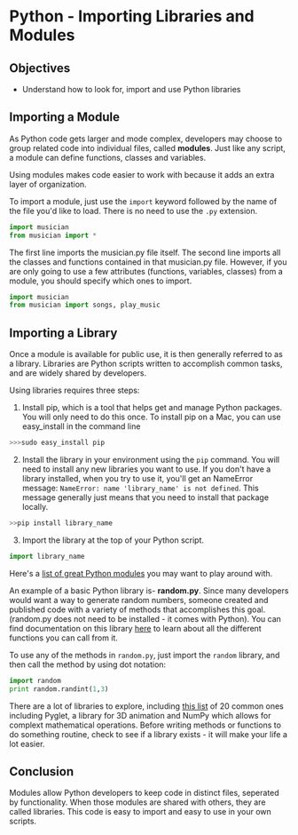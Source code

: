 # Python - Importing Libraries and Modules

## Objectives

* Understand how to look for, import and use Python libraries

## Importing a Module

As Python code gets larger and mode complex, developers may choose to group related code into individual files, called **modules**. Just like any script, a module can define functions, classes and variables.

Using modules makes code easier to work with because it adds an extra layer of organization.

To import a module, just use the `import` keyword followed by the name of the file you'd like to load. There is no need to use the `.py` extension.

```python
import musician
from musician import *
```
The first line imports the musician.py file itself. The second line imports all the classes and functions contained in that musician.py file. However, if you are only going to use a few attributes (functions, variables, classes) from a module, you should specify which ones to import.

```python
import musician
from musician import songs, play_music
```

## Importing a Library

Once a module is available for public use, it is then generally referred to as a library. Libraries are Python scripts written to accomplish common tasks, and are widely shared by developers.

Using libraries requires three steps:

1. Install pip, which is a tool that helps get and manage Python packages. You will only need to do this once. To install pip on a Mac, you can use easy_install in the command line

  ```python
  >>>sudo easy_install pip
  ```
2. Install the library in your environment using the `pip` command. You will need to install any new libraries you want to use. If you don't have a library installed, when you try to use it, you'll get an NameError message: `NameError: name 'library_name' is not defined`. This message generally just means that you need to install that package locally.

  ```python
  >>pip install library_name
  ```
3. Import the library at the top of your Python script.

  ```python
  import library_name
  ```
Here's a [list of great Python modules](http://www.catswhocode.com/blog/python-50-modules-for-all-needs) you may want to play around with.

An example of a basic Python library is- **random.py**. Since many developers would want a way to generate random numbers, someone created and published code with a variety of methods that accomplishes this goal. (random.py does not need to be installed - it comes with Python). You can find documentation on this library <a href="https://docs.python.org/2/library/random.html">here</a> to learn about all the different functions you can call from it.

To use any of the methods in `random.py`, just import the `random` library, and then call the method by using dot notation:

```python
import random
print random.randint(1,3)
```

There are a lot of libraries to explore, including [this list](http://pythontips.com/2013/07/30/20-python-libraries-you-cant-live-without/) of 20 common ones including Pyglet, a library for 3D animation and NumPy which allows for complext mathematical operations. Before writing methods or functions to do something routine, check to see if a library exists - it will make your life a lot easier.

## Conclusion
Modules allow Python developers to keep code in distinct files, seperated by functionality. When those modules are shared with others, they are called libraries. This code is easy to import and easy to use in your own scripts.
